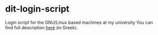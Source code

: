 dit-login-script
================

Login script for the GNU/Linux based machines at my university
You can find full description [here](http://caslanoglou.blogspot.gr/2013/09/greek-post-dit-gnulinux-login-script.html) (in Greek).
